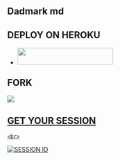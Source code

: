## Dadmark md

## DEPLOY ON HEROKU 
  - <a align="center"><a href="https://dashboard.heroku.com/new?template=https://github.com/ENZOK254/ENZO-V2"> <img src="https://img.shields.io/badge/DEPLOY%20NOW-yellow?style=for-the-badge&logo=toyota" width="220" height="38.45"/></a></p>

## FORK 
 <p align="left">
  <a href="https://github.com/ENZOK254/ENZO-V2/fork">
    <img src="https://img.shields.io/github/forks/ENZOK254/ENZO-V2?label=Fork&style=social">

## GET YOUR SESSION 
    <br>
<a href='https://enzo-v2-sessions-generator-2.onrender.com/' target="_blank"><img alt='SESSION ID' src='https://img.shields.io/badge/Session_id_2-100000?style=for-the-badge&logo=scan&logoColor=white&labelColor=black&color=red'/></a>
